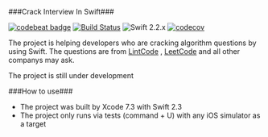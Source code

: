 ###Crack Interview In Swift###

[![codebeat badge](https://codebeat.co/badges/1ea286ea-2808-486a-9c8b-b0a1c81d607f)](https://codebeat.co/projects/github-com-fg0815-swift-lintcode)
[![Build Status](https://travis-ci.org/fg0815/swift-lintcode.svg?branch=master)](https://travis-ci.org/fg0815/swift-lintcode)
![Swift 2.2.x](https://img.shields.io/badge/Swift-2.2.x-orange.svg)
[![codecov](https://codecov.io/gh/fg0815/swift-lintcode/branch/master/graph/badge.svg)](https://codecov.io/gh/fg0815/swift-lintcode)

The project is helping developers who are cracking algorithm questions by using Swift. The questions are from [LintCode](http://www.lintcode.com) , [LeetCode](http://www.leetcode.com) and all other companys may ask.

The project is still under development

###How to use###
- The project was built by Xcode 7.3 with Swift 2.3
- The project only runs via tests (command + U) with any iOS simulator as a target

